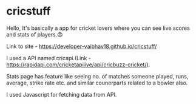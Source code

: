 # cricstuff
Hello, It's basically a app for cricket lovers where you can see live scores and stats of players.😍

Link to site - https://developer-vaibhav18.github.io/cricstuff/

I used a API named cricapi.(Link - https://rapidapi.com/cricketapilive/api/cricbuzz-cricket/).

Stats page has feature like seeing no. of matches someone played, runs, average, strike rate etc. and similar counerparts related to a bowler also.

I used Javascript for fetching data from API.
